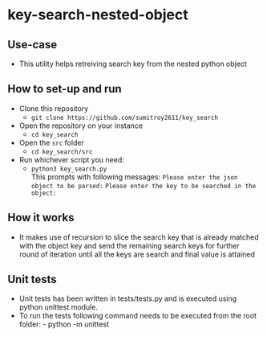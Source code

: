 # key-search-nested-object

## Use-case
- This utility helps retreiving search key from the nested python object

## How to set-up and run
- Clone this repository
    - `git clone https://github.com/sumitroy2611/key_search`
- Open the repository on your instance
    - `cd key_search`
- Open the `src` folder
  - `cd key_search/src`
- Run whichever script you need:
  - `python3 key_search.py`  
        This prompts with following messages:
        `Please enter the json object to be parsed:`
        `Please enter the key to be searched in the object:`

## How it works
- It makes use of recursion to slice the search key that is already matched with the object key and send the remaining search keys for further round of iteration until all the keys are search and final value is attained

## Unit tests
- Unit tests has been written in tests/tests.py and is executed using python unittest module.
- To run the tests following command needs to be executed from the root folder: 
       - python -m unittest
